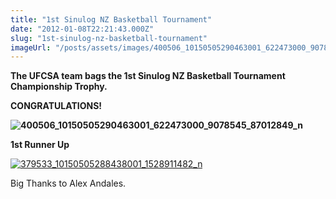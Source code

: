 ```yaml
---
title: "1st Sinulog NZ Basketball Tournament"
date: "2012-01-08T22:21:43.000Z"
slug: "1st-sinulog-nz-basketball-tournament"
imageUrl: "/posts/assets/images/400506_10150505290463001_622473000_9078545_87012849_n.jpg"
---
```


**The UFCSA team bags the 1st Sinulog NZ Basketball Tournament Championship Trophy.**

**CONGRATULATIONS!**

**![](https://i0.wp.com/santonino-nz.org/wp-content/uploads/2012/01/400506_10150505290463001_622473000_9078545_87012849_n.jpg?resize=791%2C500 "400506_10150505290463001_622473000_9078545_87012849_n")**

**1st Runner Up**

[![](https://i0.wp.com/santonino-nz.org/wp-content/uploads/2012/01/379533_10150505288438001_1528911482_n.jpg?resize=728%2C440 "379533_10150505288438001_1528911482_n")](https://i0.wp.com/santonino-nz.org/wp-content/uploads/2012/01/379533_10150505288438001_1528911482_n.jpg)

Big Thanks to Alex Andales.